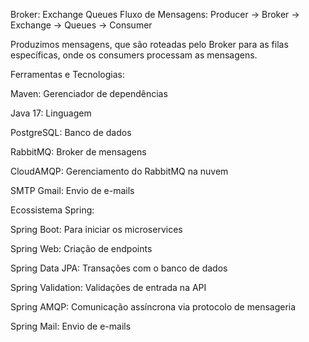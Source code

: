

Broker:
Exchange
Queues
Fluxo de Mensagens:
Producer → Broker → Exchange → Queues → Consumer

Produzimos mensagens, que são roteadas pelo Broker para as filas específicas, onde os consumers processam as mensagens.

Ferramentas e Tecnologias:

Maven: Gerenciador de dependências

Java 17: Linguagem

PostgreSQL: Banco de dados

RabbitMQ: Broker de mensagens

CloudAMQP: Gerenciamento do RabbitMQ na nuvem

SMTP Gmail: Envio de e-mails

Ecossistema Spring:

Spring Boot: Para iniciar os microservices

Spring Web: Criação de endpoints

Spring Data JPA: Transações com o banco de dados

Spring Validation: Validações de entrada na API

Spring AMQP: Comunicação assíncrona via protocolo de mensageria

Spring Mail: Envio de e-mails
